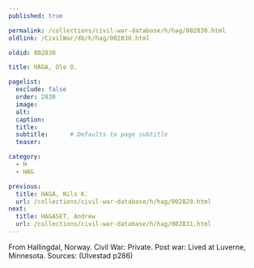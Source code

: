 ```yaml
---
published: true

permalink: /collections/civil-war-database/h/hag/002830.html
oldlink: /CivilWar/db/h/hag/002830.html

oldid: 002830

title: HAGA, Ole O.

pagelist:
  exclude: false
  order: 2830
  image: 
  alt:
  caption:
  title:
  subtitle:      # Defaults to page subtitle
  teaser:

category: 
  - H 
  - HAG

previous:
  title: HAGA, Nils K.
  url: /collections/civil-war-database/h/hag/002829.html  
next:
  title: HAGASET, Andrew
  url: /collections/civil-war-database/h/hag/002831.html   
---
```

From Hallingdal, Norway. Civil War: Private. Post war: Lived at Luverne, Minnesota. Sources: (Ulvestad p286)